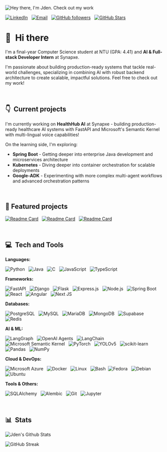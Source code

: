<!--
**jdengoh/jdengoh** is a ✨ _special_ ✨ repository because its `README.md` (this file) appears on your GitHub profile.
-->

![Hey there, I'm Jden. Check out my work](./readme_header.gif)

[![LinkedIn](https://img.shields.io/badge/LinkedIn-0077B5?style=for-the-badge&logo=linkedin&logoColor=white)](https://linkedin.com/in/jdengoh) &nbsp; [![Email](https://img.shields.io/badge/Email-D14836?style=for-the-badge&logo=gmail&logoColor=white)](mailto:jdengoh28@gmail.com) &nbsp; [![GitHub followers](https://img.shields.io/github/followers/jdengoh?logo=GitHub&style=for-the-badge)](https://github.com/jdengoh) &nbsp; [![GitHub Stars](https://img.shields.io/github/stars/jdengoh?logo=github&style=for-the-badge)](https://github.com/jdengoh)


# 👋 &nbsp;Hi there

I'm a final-year Computer Science student at NTU (GPA: 4.41) and **AI & Full-stack Developer Intern** at Synapxe. 

I'm passionate about building production-ready systems that tackle real-world challenges, specializing in combining AI with robust backend architecture to create scalable, impactful solutions. Feel free to check out my work!


&nbsp;


## 👇 &nbsp;Current projects

I'm currently working on **HealthHub AI** at Synapxe - building production-ready healthcare AI systems with FastAPI and Microsoft's Semantic Kernel with multi-lingual voice capabilities!

On the learning side, I'm exploring:

- **Spring Boot** - Getting deeper into enterprise Java development and microservices architecture
- **Kubernetes** - Diving deeper into container orchestration for scalable deployments  
- **Google-ADK** - Experimenting with more complex multi-agent workflows and advanced orchestration patterns

&nbsp;


## 🚀 Featured projects

[![Readme Card](https://github-readme-stats.vercel.app/api/pin/?username=jdengoh&repo=Geobit&bg_color=0a0e27&title_color=64ffda&text_color=8892b0&icon_color=00d4aa&cache_seconds=1800)](https://github.com/jdengoh/Geobit) &nbsp; [![Readme Card](https://github-readme-stats.vercel.app/api/pin/?username=jdengoh&repo=SingVentures&bg_color=0a0e27&title_color=64ffda&text_color=8892b0&icon_color=00d4aa)](https://github.com/jdengoh/SingVentures) &nbsp; [![Readme Card](https://github-readme-stats.vercel.app/api/pin/?username=jdengoh&repo=my-portfolio&bg_color=0a0e27&title_color=64ffda&text_color=8892b0&icon_color=00d4aa)](https://github.com/jdengoh/my-portfolio)



&nbsp;


## 💻 &nbsp;Tech and Tools

**Languages:**

![Python](https://img.shields.io/badge/Python-3776AB?style=for-the-badge&logo=python&logoColor=white) &nbsp;
![Java](https://img.shields.io/badge/Java-ED8B00?style=for-the-badge&logo=openjdk&logoColor=white) &nbsp;
![C](https://img.shields.io/badge/C-00599C?style=for-the-badge&logo=c&logoColor=white) &nbsp;
![JavaScript](https://img.shields.io/badge/JavaScript-F7DF1E?style=for-the-badge&logo=javascript&logoColor=black) &nbsp;
![TypeScript](https://img.shields.io/badge/TypeScript-007ACC?style=for-the-badge&logo=typescript&logoColor=white) &nbsp;

**Frameworks:**

![FastAPI](https://img.shields.io/badge/FastAPI-005571?style=for-the-badge&logo=fastapi&logoColor=white) &nbsp;
![Django](https://img.shields.io/badge/Django-092E20?style=for-the-badge&logo=django&logoColor=white) &nbsp;
![Flask](https://img.shields.io/badge/Flask-000000?style=for-the-badge&logo=flask&logoColor=white) &nbsp;
![Express.js](https://img.shields.io/badge/Express.js-404D59?style=for-the-badge&logo=express&logoColor=white) &nbsp;
![Node.js](https://img.shields.io/badge/Node.js-43853D?style=for-the-badge&logo=node.js&logoColor=white) &nbsp;
![Spring Boot](https://img.shields.io/badge/Spring_Boot-6DB33F?style=for-the-badge&logo=spring&logoColor=white) &nbsp;
![React](https://img.shields.io/badge/React-20232A?style=for-the-badge&logo=react&logoColor=61DAFB) &nbsp;
![Angular](https://img.shields.io/badge/Angular-DD0031?style=for-the-badge&logo=angular&logoColor=white) &nbsp;
![Next JS](https://img.shields.io/badge/Next-black?style=for-the-badge&logo=next.js&logoColor=white)

**Databases:**

![PostgreSQL](https://img.shields.io/badge/PostgreSQL-316192?style=for-the-badge&logo=postgresql&logoColor=white) &nbsp;
![MySQL](https://img.shields.io/badge/MySQL-00000F?style=for-the-badge&logo=mysql&logoColor=white) &nbsp;
![MariaDB](https://img.shields.io/badge/MariaDB-003545?style=for-the-badge&logo=mariadb&logoColor=white) &nbsp;
![MongoDB](https://img.shields.io/badge/MongoDB-4EA94B?style=for-the-badge&logo=mongodb&logoColor=white) &nbsp;
![Supabase](https://img.shields.io/badge/Supabase-3ECF8E?style=for-the-badge&logo=supabase&logoColor=white) &nbsp;
![Redis](https://img.shields.io/badge/Redis-DC382D?style=for-the-badge&logo=redis&logoColor=white)

**AI & ML:**

![LangGraph](https://img.shields.io/badge/LangGraph-FF4785?style=for-the-badge&logo=graph&logoColor=white) &nbsp;
![OpenAI Agents](https://img.shields.io/badge/OpenAI_Agents-412991?style=for-the-badge&logo=openai&logoColor=white) &nbsp;
![LangChain](https://img.shields.io/badge/LangChain-1C3C3C?style=for-the-badge&logo=langchain&logoColor=white) &nbsp;
![Microsoft Semantic Kernel](https://img.shields.io/badge/Semantic_Kernel-0078D4?style=for-the-badge&logo=microsoft&logoColor=white) &nbsp;
![PyTorch](https://img.shields.io/badge/PyTorch-EE4C2C?style=for-the-badge&logo=pytorch&logoColor=white) &nbsp;
![YOLOv5](https://img.shields.io/badge/YOLOv5-FF6F00?style=for-the-badge&logo=yolo&logoColor=white) &nbsp;
![scikit-learn](https://img.shields.io/badge/scikit--learn-F7931E?style=for-the-badge&logo=scikit-learn&logoColor=white) &nbsp;
![Pandas](https://img.shields.io/badge/pandas-150458?style=for-the-badge&logo=pandas&logoColor=white) &nbsp;
![NumPy](https://img.shields.io/badge/numpy-013243?style=for-the-badge&logo=numpy&logoColor=white)


**Cloud & DevOps:**

![Microsoft Azure](https://img.shields.io/badge/Microsoft_Azure-0089D0?style=for-the-badge&logo=microsoft-azure&logoColor=white) &nbsp;
![Docker](https://img.shields.io/badge/Docker-2496ED?style=for-the-badge&logo=docker&logoColor=white) &nbsp;
![Linux](https://img.shields.io/badge/Linux-FCC624?style=for-the-badge&logo=linux&logoColor=black) &nbsp;
![Bash](https://img.shields.io/badge/GNU%20Bash-4EAA25?style=for-the-badge&logo=GNU%20Bash&logoColor=white)&nbsp;
![Fedora](https://img.shields.io/badge/Fedora-294172?style=for-the-badge&logo=fedora&logoColor=white) &nbsp;
![Debian](https://img.shields.io/badge/Debian-D70A53?style=for-the-badge&logo=debian&logoColor=white) &nbsp;
![Ubuntu](https://img.shields.io/badge/Ubuntu-E95420?style=for-the-badge&logo=ubuntu&logoColor=white) &nbsp;


**Tools & Others:**

![SQLAlchemy](https://img.shields.io/badge/SQLAlchemy-D71F00?style=for-the-badge&logo=sqlalchemy&logoColor=white) &nbsp;
![Alembic](https://img.shields.io/badge/Alembic-6BA81E?style=for-the-badge&logo=alembic&logoColor=white) &nbsp;
![Git](https://img.shields.io/badge/Git-F05032?style=for-the-badge&logo=git&logoColor=white) &nbsp;
![Jupyter](https://img.shields.io/badge/Jupyter-F37626.svg?&style=for-the-badge&logo=Jupyter&logoColor=white) &nbsp;

&nbsp;

## 📊 &nbsp;Stats

![Jden's Github Stats](https://github-readme-stats.vercel.app/api?username=jdengoh&count_private=true&show_icons=true&bg_color=0a0e27&title_color=64ffda&text_color=8892b0&icon_color=00d4aa)

![GitHub Streak](https://github-readme-streak-stats.herokuapp.com/?user=jdengoh&theme=dark&count_private=true&bg_color=0a0e27&title_color=64ffda&text_color=8892b0&icon_color=00d4aa&ring=64ffda&fire=00d4aa)
